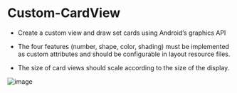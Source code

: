 # Custom-CardView

- Create a custom view and draw set cards using Android’s graphics API 

- The four features (number, shape, color, shading) must be implemented as custom attributes and should be configurable in layout resource files.

- The size of card views should scale according to the size of the display.

![image](https://github.com/hsiaoching-0211/Custom-CardView/assets/126696901/5a5a6c0a-3b38-48d6-925e-11c9d5782ef9)
